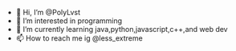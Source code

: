 - 👋 Hi, I’m @PolyLvst
- 👀 I’m interested in programming
- 🌱 I’m currently learning java,python,javascript,c++,and web dev
- 📫 How to reach me ig @less_extreme

<!---
PolyLvst/PolyLvst is a ✨ special ✨ repository because its `README.md` (this file) appears on your GitHub profile.
You can click the Preview link to take a look at your changes.
--->
